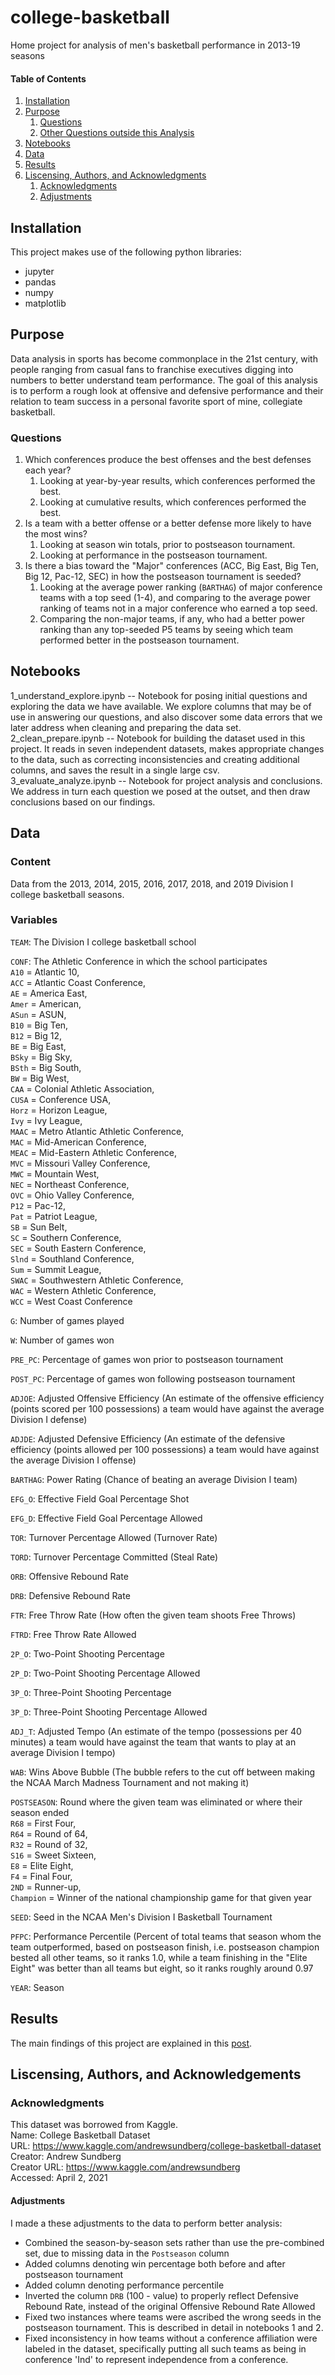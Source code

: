 # college-basketball
Home project for analysis of men's basketball performance in 2013-19 seasons

#### Table of Contents

1. [Installation](#installation)
2. [Purpose](#purpose)
    1. [Questions](#questions)
    2. [Other Questions outside this Analysis](#out_of_scope)
3. [Notebooks](#notebooks)
4. [Data](#data)
5. [Results](#results)
6. [Liscensing, Authors, and Acknowledgments](#liscensing)
    1. [Acknowledgments](#acknowledgments)
    2. [Adjustments](#adjustments)

## Installation<a name="installation"></a>
This project makes use of the following python libraries:
- jupyter
- pandas
- numpy
- matplotlib

## Purpose<a name="purpose"></a>
Data analysis in sports has become commonplace in the 21st century, with people ranging from casual fans to franchise executives digging into numbers to better understand team performance. The goal of this analysis is to perform a rough look at offensive and defensive performance and their relation to team success in a personal favorite sport of mine, collegiate basketball.

### Questions<a name="questions"></a>
1. Which conferences produce the best offenses and the best defenses each year?
    1. Looking at year-by-year results, which conferences performed the best.
    2. Looking at cumulative results, which conferences performed the best.
2. Is a team with a better offense or a better defense more likely to have the most wins?
    1. Looking at season win totals, prior to postseason tournament.
    2. Looking at performance in the postseason tournament.
3. Is there a bias toward the "Major" conferences (ACC, Big East, Big Ten, Big 12, Pac-12, SEC) in how the postseason tournament is seeded?
    1. Looking at the average power ranking (`BARTHAG`) of major conference teams with a top seed (1-4), and comparing to the average power ranking of teams not in a major conference who earned a top seed.
    2. Comparing the non-major teams, if any, who had a better power ranking than any top-seeded P5 teams by seeing which team performed better in the postseason tournament.


## Notebooks<a name="notebooks"></a>
1_understand_explore.ipynb -- Notebook for posing initial questions and exploring the data we have available. We explore columns that may be of use in answering our questions, and also discover some data errors that we later address when cleaning and preparing the data set.  
2_clean_prepare.ipynb -- Notebook for building the dataset used in this project. It reads in seven independent datasets, makes appropriate changes to the data, such as correcting inconsistencies and creating additional columns, and saves the result in a single large csv.  
3_evaluate_analyze.ipynb -- Notebook for project analysis and conclusions. We address in turn each question we posed at the outset, and then draw conclusions based on our findings.  

## Data<a name="data"></a>

### Content<a name="content"></a>
Data from the 2013, 2014, 2015, 2016, 2017, 2018, and 2019 Division I college basketball seasons.

### Variables<a name="variables"></a>
`TEAM`: The Division I college basketball school

`CONF`: The Athletic Conference in which the school participates  
    `A10` = Atlantic 10,  
    `ACC` = Atlantic Coast Conference,  
    `AE` = America East,  
    `Amer` = American,  
    `ASun` = ASUN,  
    `B10` = Big Ten,  
    `B12` = Big 12,  
    `BE` = Big East,  
    `BSky` = Big Sky,  
    `BSth` = Big South,  
    `BW` = Big West,  
    `CAA` = Colonial Athletic Association,  
    `CUSA` = Conference USA,  
    `Horz` = Horizon League,  
    `Ivy` = Ivy League,  
    `MAAC` = Metro Atlantic Athletic Conference,  
    `MAC` = Mid-American Conference,  
    `MEAC` = Mid-Eastern Athletic Conference,  
    `MVC` = Missouri Valley Conference,  
    `MWC` = Mountain West,  
    `NEC` = Northeast Conference,  
    `OVC` = Ohio Valley Conference,  
    `P12` = Pac-12,  
    `Pat` = Patriot League,  
    `SB` = Sun Belt,  
    `SC` = Southern Conference,  
    `SEC` = South Eastern Conference,  
    `Slnd` = Southland Conference,  
    `Sum` = Summit League,  
    `SWAC` = Southwestern Athletic Conference,  
    `WAC` = Western Athletic Conference,  
    `WCC` = West Coast Conference

`G`: Number of games played

`W`: Number of games won

`PRE_PC`: Percentage of games won prior to postseason tournament

`POST_PC`: Percentage of games won following postseason tournament

`ADJOE`: Adjusted Offensive Efficiency (An estimate of the offensive efficiency (points scored per 100 possessions) a team would have against the average Division I defense)

`ADJDE`: Adjusted Defensive Efficiency (An estimate of the defensive efficiency (points allowed per 100 possessions) a team would have against the average Division I offense)

`BARTHAG`: Power Rating (Chance of beating an average Division I team)

`EFG_O`: Effective Field Goal Percentage Shot

`EFG_D`: Effective Field Goal Percentage Allowed

`TOR`: Turnover Percentage Allowed (Turnover Rate)

`TORD`: Turnover Percentage Committed (Steal Rate)

`ORB`: Offensive Rebound Rate

`DRB`: Defensive Rebound Rate

`FTR`: Free Throw Rate (How often the given team shoots Free Throws)

`FTRD`: Free Throw Rate Allowed

`2P_O`: Two-Point Shooting Percentage

`2P_D`: Two-Point Shooting Percentage Allowed

`3P_O`: Three-Point Shooting Percentage

`3P_D`: Three-Point Shooting Percentage Allowed

`ADJ_T`: Adjusted Tempo (An estimate of the tempo (possessions per 40 minutes) a team would have against the team that wants to play at an average Division I tempo)

`WAB`: Wins Above Bubble (The bubble refers to the cut off between making the NCAA March Madness Tournament and not making it)

`POSTSEASON`: Round where the given team was eliminated or where their season ended  
    `R68` = First Four,  
    `R64` = Round of 64,  
    `R32` = Round of 32,  
    `S16` = Sweet Sixteen,  
    `E8` = Elite Eight,  
    `F4` = Final Four,  
    `2ND` = Runner-up,  
    `Champion` = Winner of the national championship game for that given year

`SEED`: Seed in the NCAA Men's Division I Basketball Tournament

`PFPC`: Performance Percentile (Percent of total teams that season whom the team outperformed, based on postseason finish, i.e. postseason champion bested all other teams, so it ranks 1.0, while a team finishing in the "Elite Eight" was better than all teams but eight, so it ranks roughly around 0.97

`YEAR`: Season

## Results<a name="results"></a>

The main findings of this project are explained in this [post](https://medium.com/@dbeickcodes/1e3f8c46a2).

## Liscensing, Authors, and Acknowledgements<a name="liscensing"></a>
### Acknowledgments<a name="acknowledgments"></a>
This dataset was borrowed from Kaggle.  
Name: College Basketball Dataset  
URL: https://www.kaggle.com/andrewsundberg/college-basketball-dataset  
Creator: Andrew Sundberg  
Creator URL: https://www.kaggle.com/andrewsundberg  
Accessed: April 2, 2021  

#### Adjustments<a name="adjustments"></a>
I made a these adjustments to the data to perform better analysis:
* Combined the season-by-season sets rather than use the pre-combined set, due to missing data in the `Postseason` column
* Added columns denoting win percentage both before and after postseason tournament
* Added column denoting performance percentile
* Inverted the column `DRB` (100 - value) to properly reflect Defensive Rebound Rate, instead of the original Offensive Rebound Rate Allowed
* Fixed two instances where teams were ascribed the wrong seeds in the postseason tournament. This is described in detail in notebooks 1 and 2.
* Fixed inconsistency in how teams without a conference affiliation were labeled in the dataset, specifically putting all such teams as being in conference 'Ind' to represent independence from a conference.
